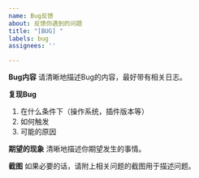 ```yaml
---
name: Bug反馈
about: 反馈你遇到的问题
title: "[BUG] "
labels: bug
assignees: ''

---
```


**Bug内容**
请清晰地描述Bug的内容，最好带有相关日志。

**复现Bug**
1. 在什么条件下（操作系统，插件版本等）
2. 如何触发
3. 可能的原因

**期望的现象**
清晰地描述你期望发生的事情。

**截图**
如果必要的话，请附上相关问题的截图用于描述问题。
